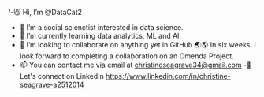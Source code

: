 ¹-😼 Hi, I’m @DataCat2
- 👀 I’m a social scienctist interested in data science. 
- 🌱 I’m currently learning data analytics, ML and AI. 
- 💞️ I’m looking to collaborate on anything yet in GitHub 
🌏🌎 In six weeks, I look forward to completing a collaboration on an Omenda Project.
- 📫 You can contact me via email at christineseagrave34@gmail.com
 -🙌 Let's connect on LinkedIn https://www.linkedin.com/in/christine-seagrave-a2512014

<!---
DataCat2/DataCat2 is a ✨ special ✨ repository because its `README.md` (this file) appears on your GitHub profile.
You can click the Preview link to take a look at your changes.
--->
